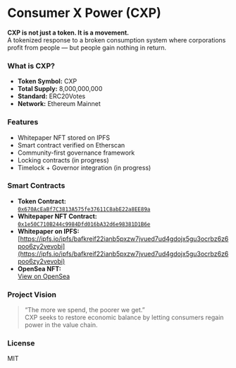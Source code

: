 # Consumer X Power (CXP)

**CXP is not just a token. It is a movement.**  
A tokenized response to a broken consumption system where corporations profit from people — but people gain nothing in return.

### What is CXP?

- **Token Symbol:** CXP  
- **Total Supply:** 8,000,000,000  
- **Standard:** ERC20Votes  
- **Network:** Ethereum Mainnet

### Features

- Whitepaper NFT stored on IPFS  
- Smart contract verified on Etherscan  
- Community-first governance framework  
- Locking contracts (in progress)  
- Timelock + Governor integration (in progress)

### Smart Contracts

- **Token Contract:**  
  [`0x670AcEaBf7C3813A575fe37611C8abE22a8EE89a`](https://etherscan.io/address/0x670AcEaBf7C3813A575fe37611C8abE22a8EE89a)  
- **Whitepaper NFT Contract:**  
  [`0x1e50C710B244c9984Dfd016bA32d6e98381D1B6e`](https://etherscan.io/address/0x1e50C710B244c9984Dfd016bA32d6e98381D1B6e)  
- **Whitepaper on IPFS:**  
  [https://ipfs.io/ipfs/bafkreif22ianb5pxzw7jvued7ud4gdojx5gu3ocrbz6z6poo6zy2vevobi](https://ipfs.io/ipfs/bafkreif22ianb5pxzw7jvued7ud4gdojx5gu3ocrbz6z6poo6zy2vevobi)  
- **OpenSea NFT:**  
  [View on OpenSea](https://opensea.io/item/ethereum/0x1e50C710B244c9984Dfd016bA32d6e98381D1B6e/1)

### Project Vision

> “The more we spend, the poorer we get.”  
CXP seeks to restore economic balance by letting consumers regain power in the value chain.

### License

MIT
